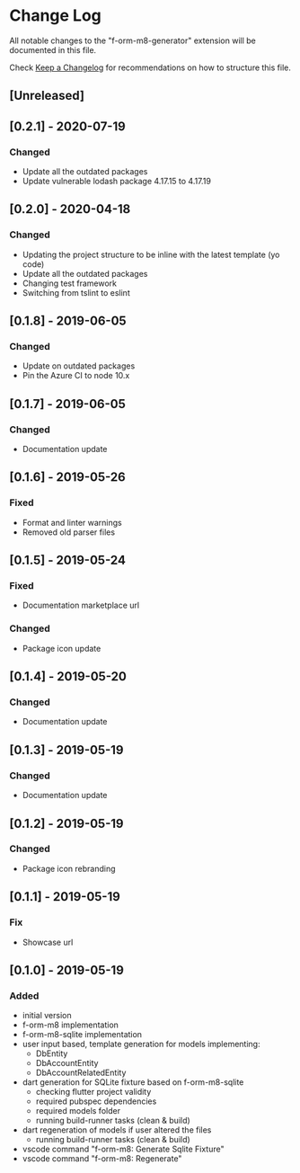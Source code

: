 # Change Log
All notable changes to the "f-orm-m8-generator" extension will be documented in this file.

Check [Keep a Changelog](http://keepachangelog.com/) for recommendations on how to structure this file.

## [Unreleased]

## [0.2.1] - 2020-07-19

### Changed

* Update all the outdated packages
* Update vulnerable lodash package 4.17.15 to 4.17.19

## [0.2.0] - 2020-04-18

### Changed

* Updating the project structure to be inline with the latest template (yo code)
* Update all the outdated packages
* Changing test framework
* Switching from tslint to eslint

## [0.1.8] - 2019-06-05

### Changed

* Update on outdated packages
* Pin the Azure CI to node 10.x

## [0.1.7] - 2019-06-05

### Changed

* Documentation update

## [0.1.6] - 2019-05-26

### Fixed

* Format and linter warnings
* Removed old parser files

## [0.1.5] - 2019-05-24

### Fixed

* Documentation marketplace url

### Changed

* Package icon update

## [0.1.4] - 2019-05-20

### Changed

* Documentation update
  
## [0.1.3] - 2019-05-19

### Changed

* Documentation update

## [0.1.2] - 2019-05-19

### Changed

* Package icon rebranding

## [0.1.1] - 2019-05-19

### Fix

* Showcase url

## [0.1.0] - 2019-05-19

### Added

* initial version
* f-orm-m8 implementation
* f-orm-m8-sqlite implementation
* user input based, template generation for models implementing:
  *  DbEntity
  *  DbAccountEntity
  *  DbAccountRelatedEntity
* dart generation for SQLite fixture based on f-orm-m8-sqlite
  * checking flutter project validity
  * required pubspec dependencies
  * required models folder
  * running build-runner tasks (clean & build)
* dart regeneration of models if user altered the files
  * running build-runner tasks (clean & build)
* vscode command "f-orm-m8: Generate Sqlite Fixture"
* vscode command "f-orm-m8: Regenerate"